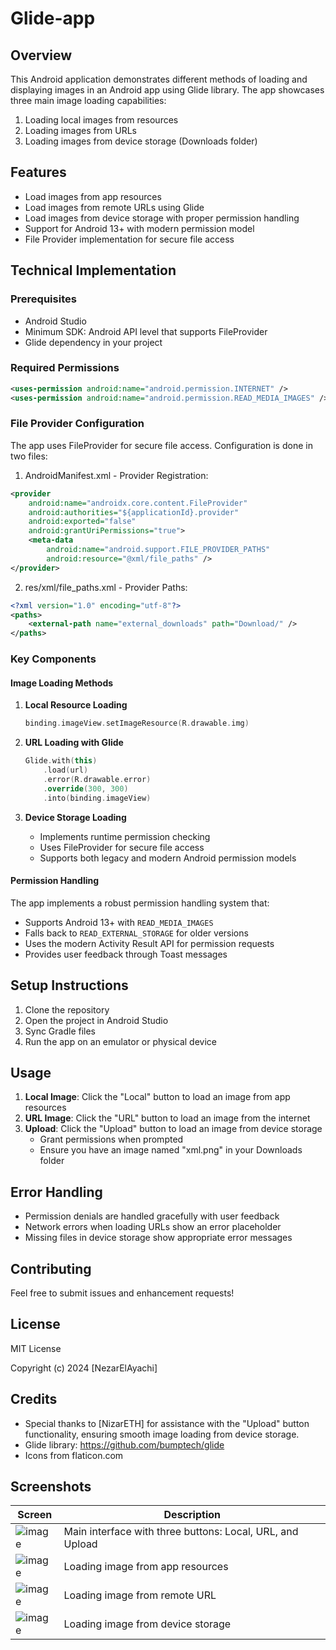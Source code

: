 # Glide-app

## Overview
This Android application demonstrates different methods of loading and displaying images in an Android app using Glide library. The app showcases three main image loading capabilities:
1. Loading local images from resources
2. Loading images from URLs
3. Loading images from device storage (Downloads folder)

## Features
- Load images from app resources
- Load images from remote URLs using Glide
- Load images from device storage with proper permission handling
- Support for Android 13+ with modern permission model
- File Provider implementation for secure file access

## Technical Implementation

### Prerequisites
- Android Studio
- Minimum SDK: Android API level that supports FileProvider
- Glide dependency in your project

### Required Permissions
```xml
<uses-permission android:name="android.permission.INTERNET" />
<uses-permission android:name="android.permission.READ_MEDIA_IMAGES" />
```

### File Provider Configuration
The app uses FileProvider for secure file access. Configuration is done in two files:

1. AndroidManifest.xml - Provider Registration:
```xml
<provider
    android:name="androidx.core.content.FileProvider"
    android:authorities="${applicationId}.provider"
    android:exported="false"
    android:grantUriPermissions="true">
    <meta-data
        android:name="android.support.FILE_PROVIDER_PATHS"
        android:resource="@xml/file_paths" />
</provider>
```

2. res/xml/file_paths.xml - Provider Paths:
```xml
<?xml version="1.0" encoding="utf-8"?>
<paths>
    <external-path name="external_downloads" path="Download/" />
</paths>
```

### Key Components

#### Image Loading Methods
1. **Local Resource Loading**
   ```kotlin
   binding.imageView.setImageResource(R.drawable.img)
   ```

2. **URL Loading with Glide**
   ```kotlin
   Glide.with(this)
       .load(url)
       .error(R.drawable.error)
       .override(300, 300)
       .into(binding.imageView)
   ```

3. **Device Storage Loading**
   - Implements runtime permission checking
   - Uses FileProvider for secure file access
   - Supports both legacy and modern Android permission models

#### Permission Handling
The app implements a robust permission handling system that:
- Supports Android 13+ with `READ_MEDIA_IMAGES`
- Falls back to `READ_EXTERNAL_STORAGE` for older versions
- Uses the modern Activity Result API for permission requests
- Provides user feedback through Toast messages

## Setup Instructions

1. Clone the repository
2. Open the project in Android Studio
3. Sync Gradle files
4. Run the app on an emulator or physical device

## Usage

1. **Local Image**: Click the "Local" button to load an image from app resources
2. **URL Image**: Click the "URL" button to load an image from the internet
3. **Upload**: Click the "Upload" button to load an image from device storage
   - Grant permissions when prompted
   - Ensure you have an image named "xml.png" in your Downloads folder

## Error Handling

- Permission denials are handled gracefully with user feedback
- Network errors when loading URLs show an error placeholder
- Missing files in device storage show appropriate error messages

## Contributing
Feel free to submit issues and enhancement requests!

## License

MIT License

Copyright (c) 2024 [NezarElAyachi]


## Credits
- Special thanks to [NizarETH] for assistance with the "Upload" button functionality, ensuring smooth image loading from device storage.
- Glide library: https://github.com/bumptech/glide
- Icons from flaticon.com

## Screenshots
| Screen | Description |
|--------|-------------|
| ![image](https://github.com/user-attachments/assets/38943b15-221b-4575-bbc1-3dc01a462253) | Main interface with three buttons: Local, URL, and Upload |
| ![image](https://github.com/user-attachments/assets/053214fd-2855-40ee-af04-42162f57fc8c) | Loading image from app resources |
| ![image](https://github.com/user-attachments/assets/07dc824a-3b02-4926-b089-5c1ecc707295) | Loading image from remote URL |
| ![image](https://github.com/user-attachments/assets/4d3ce3bc-bb09-497e-8e9c-8b60f0679d13) | Loading image from device storage |
